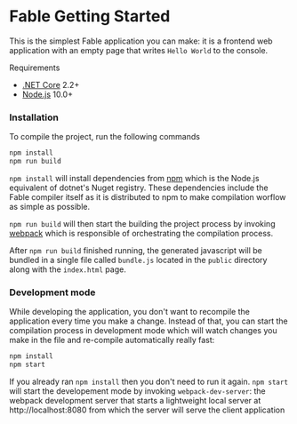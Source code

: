 # Fable Getting Started

This is the simplest Fable application you can make: it is a frontend web application with an empty page that writes `Hello World` to the console. 

Requirements

 - [.NET Core](https://www.microsoft.com/net/download) 2.2+
 - [Node.js](https://nodejs.org/en/) 10.0+ 

### Installation

To compile the project, run the following commands

```bash
npm install 
npm run build
```
`npm install` will install dependencies from [npm](https://www.npmjs.com/) which is the Node.js equivalent of dotnet's Nuget registry. These dependencies include the Fable compiler itself as it is distributed to npm to make compilation worflow as simple as possible. 

`npm run build` will then start the building the project process by invoking [webpack](https://webpack.js.org/) which is responsible of orchestrating the compilation process. 

After `npm run build` finished running, the generated javascript will be bundled in a single file called `bundle.js` located in the `public` directory along with the `index.html` page.

### Development mode

While developing the application, you don't want to recompile the application every time you make a change. Instead of that, you can start the compilation process in development mode which will watch changes you make in the file and re-compile automatically really fast:
```bash
npm install
npm start
```

If you already ran `npm install` then you don't need to run it again. `npm start` will start the developement mode by invoking `webpack-dev-server`: the webpack development server that starts a lightweight local server at http://localhost:8080 from which the server will serve the client application 